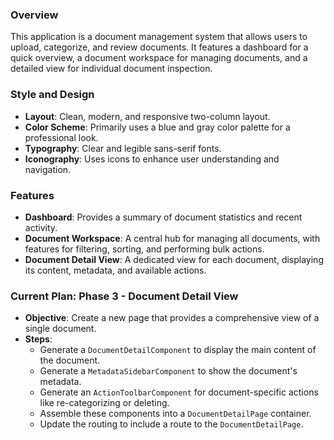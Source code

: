 ### Overview
This application is a document management system that allows users to upload, categorize, and review documents. It features a dashboard for a quick overview, a document workspace for managing documents, and a detailed view for individual document inspection.

### Style and Design
- **Layout**: Clean, modern, and responsive two-column layout.
- **Color Scheme**: Primarily uses a blue and gray color palette for a professional look.
- **Typography**: Clear and legible sans-serif fonts.
- **Iconography**: Uses icons to enhance user understanding and navigation.

### Features
- **Dashboard**: Provides a summary of document statistics and recent activity.
- **Document Workspace**: A central hub for managing all documents, with features for filtering, sorting, and performing bulk actions.
- **Document Detail View**: A dedicated view for each document, displaying its content, metadata, and available actions.

### Current Plan: Phase 3 - Document Detail View
- **Objective**: Create a new page that provides a comprehensive view of a single document.
- **Steps**:
  - Generate a `DocumentDetailComponent` to display the main content of the document.
  - Generate a `MetadataSidebarComponent` to show the document's metadata.
  - Generate an `ActionToolbarComponent` for document-specific actions like re-categorizing or deleting.
  - Assemble these components into a `DocumentDetailPage` container.
  - Update the routing to include a route to the `DocumentDetailPage`.
